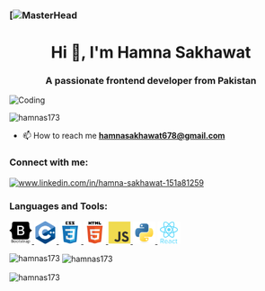 ### [![MasterHead](https://img.freepik.com/free-vector/frontend-developer-typographic-header-website-interface-design-improvement-web-page-programming-coding-testing-it-profession-isolated-flat-vector-illustration_613284-304.jpg?w=2000)
<h1 align="center">Hi 👋, I'm Hamna Sakhawat</h1>
<h3 align="center">A passionate frontend developer from Pakistan</h3>
<img alight="right" alt="Coding" width="400" src="https://img.freepik.com/premium-vector/girl-coding-designing-with-pc-illustration_418302-2383.jpg?w=360">

<p align="left"> <img src="https://komarev.com/ghpvc/?username=hamnas173&label=Profile%20views&color=0e75b6&style=flat" alt="hamnas173" /> </p>

- 📫 How to reach me **hamnasakhawat678@gmail.com**

<h3 align="left">Connect with me:</h3>
<p align="left">
<a href="https://linkedin.com/in/www.linkedin.com/in/hamna-sakhawat-151a81259" target="blank"><img align="center" src="https://raw.githubusercontent.com/rahuldkjain/github-profile-readme-generator/master/src/images/icons/Social/linked-in-alt.svg" alt="www.linkedin.com/in/hamna-sakhawat-151a81259" height="30" width="40" /></a>
</p>

<h3 align="left">Languages and Tools:</h3>
<p align="left"> <a href="https://getbootstrap.com" target="_blank" rel="noreferrer"> 
  <img src="https://raw.githubusercontent.com/devicons/devicon/master/icons/bootstrap/bootstrap-plain-wordmark.svg" alt="bootstrap" width="40" height="40"/> </a> <a href="https://www.w3schools.com/cpp/" target="_blank" rel="noreferrer"> 
  <img src="https://raw.githubusercontent.com/devicons/devicon/master/icons/cplusplus/cplusplus-original.svg" alt="cplusplus" width="40" height="40"/> </a> <a href="https://www.w3schools.com/css/" target="_blank" rel="noreferrer"> 
  <img src="https://raw.githubusercontent.com/devicons/devicon/master/icons/css3/css3-original-wordmark.svg" alt="css3" width="40" height="40"/> </a> <a href="https://www.w3.org/html/" target="_blank" rel="noreferrer">
  <img src="https://raw.githubusercontent.com/devicons/devicon/master/icons/html5/html5-original-wordmark.svg" alt="html5" width="40" height="40"/> </a> <a href="https://developer.mozilla.org/en-US/docs/Web/JavaScript" target="_blank" rel="noreferrer"> <img src="https://raw.githubusercontent.com/devicons/devicon/master/icons/javascript/javascript-original.svg" alt="javascript" width="40" height="40"/> </a> <a href="https://www.python.org" target="_blank" rel="noreferrer"> <img src="https://raw.githubusercontent.com/devicons/devicon/master/icons/python/python-original.svg" alt="python" width="40" height="40"/> </a> <a href="https://reactjs.org/" target="_blank" rel="noreferrer"> <img src="https://raw.githubusercontent.com/devicons/devicon/master/icons/react/react-original-wordmark.svg" alt="react" width="40" height="40"/> </a> </p>

<p><img align="left" src="https://github-readme-stats.vercel.app/api/top-langs?username=hamnas173&show_icons=true&locale=en&layout=compact" alt="hamnas173" /></p>

<p>&nbsp;<img align="center" src="https://github-readme-stats.vercel.app/api?username=hamnas173&show_icons=true&locale=en" alt="hamnas173" /></p>

<p><img align="center" src="https://github-readme-streak-stats.herokuapp.com/?user=hamnas173&" alt="hamnas173" /></p>


